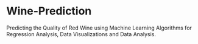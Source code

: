 # Wine-Prediction

Predicting the Quality of Red Wine using Machine Learning Algorithms for Regression Analysis, Data Visualizations and Data Analysis.

